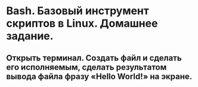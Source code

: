 # Bash. Базовый инструмент скриптов в Linux. Домашнее задание.

## Открыть терминал. Создать файл и сделать его исполняемым, сделать результатом вывода файла фразу «Hello World!» на экране.
